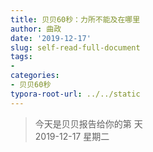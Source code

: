 ```yaml
---
title: 贝贝60秒：力所不能及在哪里
author: 曲政
date: '2019-12-17'
slug: self-read-full-document
tags:
- 
categories:
- 贝贝60秒
typora-root-url: ../../static
---
```

> 今天是贝贝报告给你的第  天   
> 2019-12-17 星期二 

